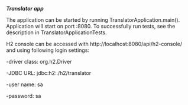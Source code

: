 **_Translator app_**

The application can be started by running TranslatorApplication.main(). Application will start on port :8080.
To successfully run tests, see the description in TranslatorApplicationTests.

H2 console can be accessed with http://localhost:8080/api/h2-console/ and using following login settings:

-driver class: org.h2.Driver

-JDBC URL: jdbc:h2:./h2/translator

-user name: sa

-password: sa